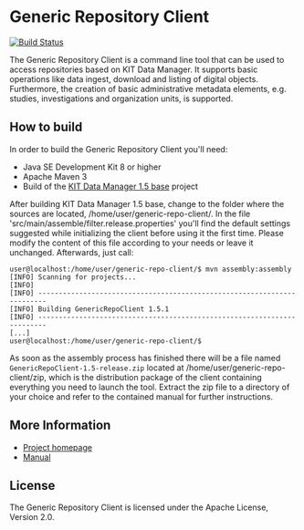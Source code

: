# Generic Repository Client

[![Build Status](https://api.travis-ci.org/kit-data-manager/generic-repo-client.png?branch=master)](https://travis-ci.org/kit-data-manager/generic-repo-client)

The Generic Repository Client is a command line tool that can be used to access repositories based on KIT Data Manager. It supports basic operations like data ingest, download and listing of digital objects. Furthermore, the creation of basic administrative metadata elements, e.g. studies, investigations and organization units, is supported. 

## How to build

In order to build the Generic Repository Client you'll need:

* Java SE Development Kit 8 or higher
* Apache Maven 3
* Build of the [KIT Data Manager 1.5 base](https://github.com/kit-data-manager/base) project

After building KIT Data Manager 1.5 base, change to the folder where the sources are located, /home/user/generic-repo-client/. In the file 'src/main/assemble/filter.release.properties' you'll find the default settings suggested while initializing the client before using it the first time. Please modify the content of this file according to your needs or leave it unchanged. Afterwards, just call:

```
user@localhost:/home/user/generic-repo-client/$ mvn assembly:assembly
[INFO] Scanning for projects...
[INFO]
[INFO] ------------------------------------------------------------------------
[INFO] Building GenericRepoClient 1.5.1
[INFO] ------------------------------------------------------------------------
[...]
user@localhost:/home/user/generic-repo-client/$
```

As soon as the assembly process has finished there will be a file named `GenericRepoClient-1.5-release.zip` located at /home/user/generic-repo-client/zip, which is the distribution package of the client containing everything you need to launch the tool. Extract the zip file to a directory of your choice and refer to the contained manual for further instructions.

## More Information

* [Project homepage](http://datamanager.kit.edu/index.php/kit-data-manager)
* [Manual](http://datamanager.kit.edu/dama/manual/index.html)

## License

The Generic Repository Client is licensed under the Apache License, Version 2.0.


